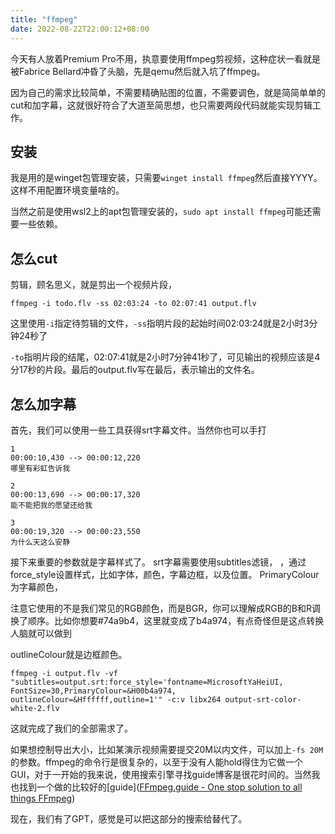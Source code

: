 ```yaml
---
title: "ffmpeg"
date: 2022-08-22T22:00:12+08:00
---
```

今天有人放着Premium Pro不用，执意要使用ffmpeg剪视频，这种症状一看就是被Fabrice Bellard冲昏了头脑，先是qemu然后就入坑了ffmpeg。

因为自己的需求比较简单，不需要精确贴图的位置，不需要调色，就是简简单单的cut和加字幕，这就很好符合了大道至简思想，也只需要两段代码就能实现剪辑工作。
## 安装
我是用的是winget包管理安装，只需要`winget install ffmpeg`然后直接YYYY。这样不用配置环境变量啥的。

当然之前是使用wsl2上的apt包管理安装的，`sudo apt install ffmpeg`可能还需要一些依赖。
## 怎么cut
剪辑，顾名思义，就是剪出一个视频片段，

`ffmpeg -i todo.flv -ss 02:03:24 -to 02:07:41 output.flv`

这里使用`-i`指定待剪辑的文件，`-ss`指明片段的起始时间02:03:24就是2小时3分钟24秒了

`-to`指明片段的结尾，02:07:41就是2小时7分钟41秒了，可见输出的视频应该是4分17秒的片段。最后的output.flv写在最后，表示输出的文件名。
## 怎么加字幕
首先，我们可以使用一些工具获得srt字幕文件。当然你也可以手打
```
1
00:00:10,430 --> 00:00:12,220
哪里有彩虹告诉我

2
00:00:13,690 --> 00:00:17,320
能不能把我的愿望还给我

3
00:00:19,320 --> 00:00:23,550
为什么天这么安静
```
接下来重要的参数就是字幕样式了。
srt字幕需要使用subtitles滤镜，
，通过force_style设置样式，比如字体，颜色，字幕边框，以及位置。
PrimaryColour为字幕颜色，

注意它使用的不是我们常见的RGB颜色，而是BGR，你可以理解成RGB的B和R调换了顺序。比如你想要\#74a9b4，这里就变成了b4a974，有点奇怪但是这点转换人脑就可以做到

outlineColour就是边框颜色。
```
ffmpeg -i output.flv -vf "subtitles=output.srt:force_style='fontname=MicrosoftYaHeiUI, 
FontSize=30,PrimaryColour=&H00b4a974,
outlineColour=&Hffffff,outline=1'" -c:v libx264 output-srt-color-white-2.flv
```

这就完成了我们的全部需求了。



如果想控制导出大小，比如某演示视频需要提交20M以内文件，可以加上`-fs 20M`的参数。ffmpeg的命令行是很复杂的，以至于没有人能hold得住为它做一个GUI，对于一开始的我来说，使用搜索引擎寻找guide博客是很花时间的。当然我也找到一个做的比较好的[guide]([FFmpeg.guide - One stop solution to all things FFmpeg](https://ffmpeg.guide/?utm_source=hackernewsletter&utm_medium=email&utm_term=show_hn))

现在，我们有了GPT，感觉是可以把这部分的搜索给替代了。
